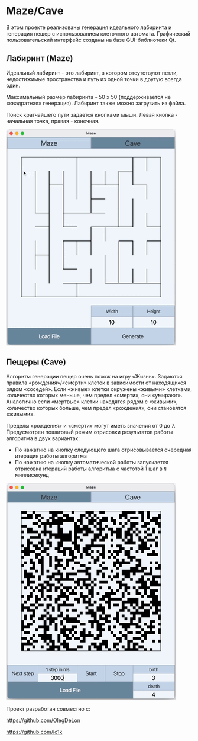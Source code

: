 # Maze/Cave

В этом проекте реализованы генерация идеального лабиринта и генерация пещер с использованием клеточного автомата.
Графический пользовательский интерфейс созданы на базе GUI-библиотеки Qt.

## Лабиринт (Maze)

Идеальный лабиринт - это лабиринт, в котором отсутствуют петли, недостижимые пространства и путь из одной точки в другую всегда один.

Максимальный размер лабиринта - 50 х 50 (поддерживается не «квадратная» генерация).
Лабиринт также можно загрузить из файла.

Поиск кратчайшего пути задается кнопками мыши. Левая кнопка - начальная точка, правая - конечная.

![](materials/maze.gif)

## Пещеры (Cave)

Алгоритм генерации пещер очень похож на игру «Жизнь».
Задаются правила «рождения»/«смерти» клеток в зависимости от находящихся рядом «соседей».
Если «живые» клетки окружены «живыми» клетками, количество которых меньше, чем предел «смерти», они «умирают». 
Аналогично если «мертвые» клетки находятся рядом с «живыми», количество которых больше, чем предел «рождения», они становятся «живыми».

Пределы «рождения» и «смерти» могут иметь значения от 0 до 7.
Предусмотрен пошаговый режим отрисовки результатов работы алгоритма в двух вариантах:
  - По нажатию на кнопку следующего шага отрисовывается очередная итерация работы алгоритма
  - По нажатию на кнопку автоматической работы запускается отрисовка итераций работы алгоритма с частотой 1 шаг в `N` миллисекунд

![](materials/cave.gif)


Проект разработан совместно с:

https://github.com/OlegDeLon

https://github.com/Ic1k
